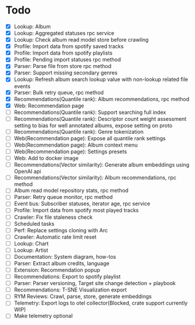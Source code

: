 # Todo

- [x] Lookup: Album
- [x] Lookup: Aggregated statuses rpc service
- [x] Lookup: Check album read model store before crawling
- [x] Profile: Import data from spotify saved tracks
- [x] Profile: Import data from spotify playlists
- [x] Profile: Pending import statuses rpc method
- [x] Parser: Parse file from store rpc method
- [x] Parser: Support missing secondary genres
- [x] Lookup: Refresh album search lookup value with non-lookup related file events
- [x] Parser: Bulk retry queue, rpc method
- [x] Recommendations(Quantile rank): Album recommendations, rpc method
- [x] Web: Recommendation page
- [ ] Recommendations(Quantile rank): Support searching full index
- [ ] Recommendations(Quantile rank): Descriptor count weight assessment setting to bias for well annotated albums, expose setting on proto
- [ ] Recommendations(Quantile rank): Genre tokenization
- [ ] Web(Recommendation page): Expose all quantile rank settings
- [ ] Web(Recommendation page): Album context menu
- [ ] Web(Recommendation page): Settings presets
- [ ] Web: Add to docker image
- [ ] Recommendations(Vector similarity): Generate album embeddings using OpenAI api
- [ ] Recommendations(Vector similarity): Album recommendations, rpc method
- [ ] Album read model repository stats, rpc method
- [ ] Parser: Retry queue monitor, rpc method
- [ ] Event bus: Subscriber statuses, iterator age, rpc service
- [ ] Profile: Import data from spotify most played tracks
- [ ] Crawler: Fix file staleness check
- [ ] Scheduled tasks
- [ ] Perf: Replace settings cloning with Arc
- [ ] Crawler: Automatic rate limit reset
- [ ] Lookup: Chart
- [ ] Lookup: Artist
- [ ] Documentation: System diagram, how-tos
- [ ] Parser: Extract album credits, language
- [ ] Extension: Recommendation popup
- [ ] Recommendations: Export to spotify playlist
- [ ] Parser: Parser versioning, Target site change detection + playbook
- [ ] Recommendations: T-SNE Visualization export
- [ ] RYM Reviews: Crawl, parse, store, generate embeddings
- [ ] Telemetry: Export logs to otel collector(Blocked, crate support currently WIP)
- [ ] Make telemetry optional
